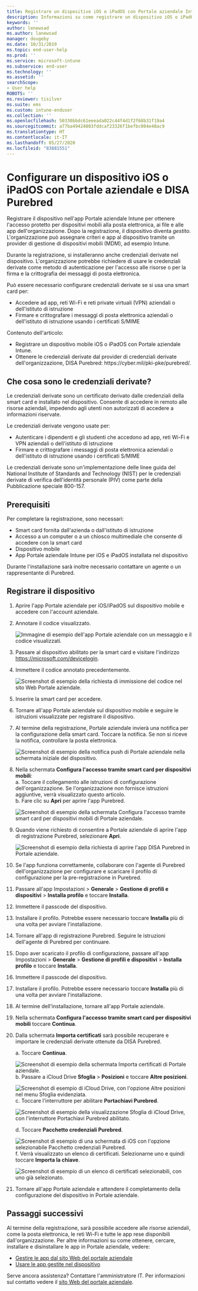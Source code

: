 ```yaml
---
title: Registrare un dispositivo iOS o iPadOS con Portale aziendale Intune e DISA Purebred
description: Informazioni su come registrare un dispositivo iOS o iPadOS e configurare l'autenticazione tramite credenziali derivate con DISA Purebred.
keywords: ''
author: lenewsad
ms.author: lanewsad
manager: dougeby
ms.date: 10/31/2019
ms.topic: end-user-help
ms.prod: ''
ms.service: microsoft-intune
ms.subservice: end-user
ms.technology: ''
ms.assetid: ''
searchScope:
- User help
ROBOTS: ''
ms.reviewer: tisilver
ms.suite: ems
ms.custom: intune-enduser
ms.collection: ''
ms.openlocfilehash: 50330bbdc61eeeada022c44f4d1f2f68b31f19a4
ms.sourcegitcommit: a77ba49424803fddcaf23326f1befbc004e48ac9
ms.translationtype: HT
ms.contentlocale: it-IT
ms.lasthandoff: 05/27/2020
ms.locfileid: "83881551"
---
```

# <a name="set-up-ios-or-ipados-device-with-company-portal-and-disa-purebred"></a>Configurare un dispositivo iOS o iPadOS con Portale aziendale e DISA Purebred  

Registrare il dispositivo nell'app Portale aziendale Intune per ottenere l'accesso protetto per dispositivi mobili alla posta elettronica, ai file e alle app dell'organizzazione. Dopo la registrazione, il dispositivo diventa *gestito*. L'organizzazione può assegnare criteri e app al dispositivo tramite un provider di gestione di dispositivi mobili (MDM), ad esempio Intune.  

Durante la registrazione, si installeranno anche credenziali derivate nel dispositivo. L'organizzazione potrebbe richiedere di usare le credenziali derivate come metodo di autenticazione per l'accesso alle risorse o per la firma e la crittografia dei messaggi di posta elettronica. 

Può essere necessario configurare credenziali derivate se si usa una smart card per:

* Accedere ad app, reti Wi-Fi e reti private virtuali (VPN) aziendali o dell'istituto di istruzione
* Firmare e crittografare i messaggi di posta elettronica aziendali o dell'istituto di istruzione usando i certificati S/MIME  

Contenuto dell'articolo:  

   * Registrare un dispositivo mobile iOS o iPadOS con Portale aziendale Intune.  
   * Ottenere le credenziali derivate dal provider di credenziali derivate dell'organizzazione, DISA Purebred: https:\//cyber.mil/pki-pke/purebred/.  

## <a name="what-are-derived-credentials"></a>Che cosa sono le credenziali derivate?  
Le credenziali derivate sono un certificato derivato dalle credenziali della smart card e installato nel dispositivo. Consente di accedere in remoto alle risorse aziendali, impedendo agli utenti non autorizzati di accedere a informazioni riservate.  

Le credenziali derivate vengono usate per: 
* Autenticare i dipendenti e gli studenti che accedono ad app, reti Wi-Fi e VPN aziendali o dell'istituto di istruzione
* Firmare e crittografare i messaggi di posta elettronica aziendali o dell'istituto di istruzione usando i certificati S/MIME

Le credenziali derivate sono un'implementazione delle linee guida del National Institute of Standards and Technology (NIST) per le credenziali derivate di verifica dell'identità personale (PIV) come parte della Pubblicazione speciale 800-157.  

## <a name="prerequisites"></a>Prerequisiti

 Per completare la registrazione, sono necessari:

* Smart card fornita dall'azienda o dall'istituto di istruzione
* Accesso a un computer o a un chiosco multimediale che consente di accedere con la smart card
* Dispositivo mobile
* App Portale aziendale Intune per iOS e iPadOS installata nel dispositivo   

Durante l'installazione sarà inoltre necessario contattare un agente o un rappresentante di Purebred.      

## <a name="enroll-device"></a>Registrare il dispositivo  
1. Aprire l'app Portale aziendale per iOS/iPadOS sul dispositivo mobile e accedere con l'account aziendale.  

2. Annotare il codice visualizzato.  

    ![Immagine di esempio dell'app Portale aziendale con un messaggio e il codice visualizzati.](./media/copy-code-intercede.png)  
3. Passare al dispositivo abilitato per la smart card e visitare l'indirizzo https://microsoft.com/devicelogin. 
4. Immettere il codice annotato precedentemente.  

    ![Screenshot di esempio della richiesta di immissione del codice nel sito Web Portale aziendale.](./media/enter-code-intercede.png)   

5. Inserire la smart card per accedere.  
6. Tornare all'app Portale aziendale sul dispositivo mobile e seguire le istruzioni visualizzate per registrare il dispositivo.  
7. Al termine della registrazione, Portale aziendale invierà una notifica per la configurazione della smart card. Toccare la notifica. Se non si riceve la notifica, controllare la posta elettronica.   

    ![Screenshot di esempio della notifica push di Portale aziendale nella schermata iniziale del dispositivo.](./media/action-required-in-app-intercede.png)  
8. Nella schermata **Configura l'accesso tramite smart card per dispositivi mobili**:  
    a. Toccare il collegamento alle istruzioni di configurazione dell'organizzazione. Se l'organizzazione non fornisce istruzioni aggiuntive, verrà visualizzato questo articolo.  
    b. Fare clic su **Apri** per aprire l'app Purebred.  

    ![Screenshot di esempio della schermata Configura l'accesso tramite smart card per dispositivi mobili di Portale aziendale.](./media/smart-card-open-disa-purebred.png)  
9. Quando viene richiesto di consentire a Portale aziendale di aprire l'app di registrazione Purebred, selezionare **Apri**.   

    ![Screenshot di esempio della richiesta di aprire l'app DISA Purebred in Portale aziendale.](./media/open-app-prompt-disa-purbred.png)  
10. Se l'app funziona correttamente, collaborare con l'agente di Purebred dell'organizzazione per configurare e scaricare il profilo di configurazione per la pre-registrazione in Purebred.   
11. Passare all'app Impostazioni > **Generale** > **Gestione di profili e dispositivi** > **Installa profilo** e toccare **Installa**.  
12. Immettere il passcode del dispositivo.  
13. Installare il profilo. Potrebbe essere necessario toccare **Installa** più di una volta per avviare l'installazione. 
14. Tornare all'app di registrazione Purebred. Seguire le istruzioni dell'agente di Purebred per continuare.  
 
15. Dopo aver scaricato il profilo di configurazione, passare all'app Impostazioni > **Generale** > **Gestione di profili e dispositivi** > **Installa profilo** e toccare **Installa**.   
16.  Immettere il passcode del dispositivo.
17. Installare il profilo. Potrebbe essere necessario toccare **Installa** più di una volta per avviare l'installazione. 
18. Al termine dell'installazione, tornare all'app Portale aziendale.  
19.  Nella schermata **Configura l'accesso tramite smart card per dispositivi mobili** toccare **Continua**.  

20. Dalla schermata **Importa certificati** sarà possibile recuperare e importare le credenziali derivate ottenute da DISA Purebred.  

    a. Toccare **Continua**.   

    ![Screenshot di esempio della schermata Importa certificati di Portale aziendale.](./media/import-certificate-disa-purebred.png)  
    b. Passare a iCloud Drive **Sfoglia** > **Posizioni** e toccare **Altre posizioni**.  

    ![Screenshot di esempio di iCloud Drive, con l'opzione Altre posizioni nel menu Sfoglia evidenziata.](./media/icloud-drive-more-locations.png)  
    c. Toccare l'interruttore per abilitare **Portachiavi Purebred**.  

    ![Screenshot di esempio della visualizzazione Sfoglia di iCloud Drive, con l'interruttore Portachiavi Purebred abilitato.](./media/icloud-drive-enable-purebred-keychain.png)   

    d. Toccare **Pacchetto credenziali Purebred**.  

    ![Screenshot di esempio di una schermata di iOS con l'opzione selezionabile Pacchetto credenziali Purebred.](./media/purebred-credential-package.png)  
    f. Verrà visualizzato un elenco di certificati. Selezionarne uno e quindi toccare **Importa la chiave**.  

    ![Screenshot di esempio di un elenco di certificati selezionabili, con uno già selezionato.](./media/import-purebred-keychain.png) 
21. Tornare all'app Portale aziendale e attendere il completamento della configurazione del dispositivo in Portale aziendale.   

## <a name="next-steps"></a>Passaggi successivi  
Al termine della registrazione, sarà possibile accedere alle risorse aziendali, come la posta elettronica, le reti Wi-Fi e tutte le app rese disponibili dall'organizzazione. Per altre informazioni su come ottenere, cercare, installare e disinstallare le app in Portale aziendale, vedere:

* [Gestire le app dal sito Web del portale aziendale](manage-apps-cpweb.md)  
* [Usare le app gestite nel dispositivo](use-managed-apps-on-your-device-ios.md)  

Serve ancora assistenza? Contattare l'amministratore IT. Per informazioni sul contatto vedere il [sito Web del portale aziendale](https://go.microsoft.com/fwlink/?linkid=2010980).
